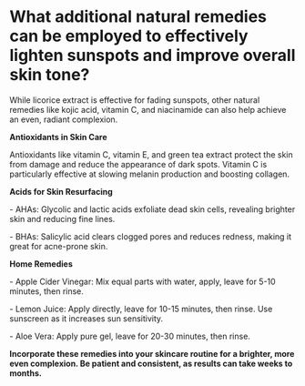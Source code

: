 # What additional natural remedies can be employed to effectively lighten sunspots and improve overall skin tone?

While licorice extract is effective for fading sunspots, other natural remedies like kojic acid, vitamin C, and niacinamide can also help achieve an even, radiant complexion.

**Antioxidants in Skin Care**

Antioxidants like vitamin C, vitamin E, and green tea extract protect the skin from damage and reduce the appearance of dark spots. Vitamin C is particularly effective at slowing melanin production and boosting collagen.

**Acids for Skin Resurfacing**

\- AHAs: Glycolic and lactic acids exfoliate dead skin cells, revealing brighter skin and reducing fine lines.

\- BHAs: Salicylic acid clears clogged pores and reduces redness, making it great for acne-prone skin.

**Home Remedies**

\- Apple Cider Vinegar: Mix equal parts with water, apply, leave for 5-10 minutes, then rinse.

\- Lemon Juice: Apply directly, leave for 10-15 minutes, then rinse. Use sunscreen as it increases sun sensitivity.

\- Aloe Vera: Apply pure gel, leave for 20-30 minutes, then rinse.

**Incorporate these remedies into your skincare routine for a brighter, more even complexion. Be patient and consistent, as results can take weeks to months.**